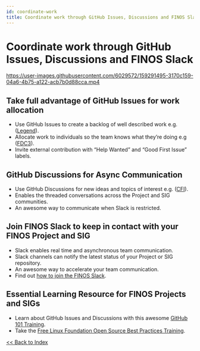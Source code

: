 ```yaml
---
id: coordinate-work
title: Coordinate work through GitHub Issues, Discussions and FINOS Slack
---
```


# Coordinate work through GitHub Issues, Discussions and FINOS Slack

https://user-images.githubusercontent.com/6029572/159291495-3170c159-04a6-4b75-a122-acb7b0d88cca.mp4

## Take full advantage of GitHub Issues for work allocation

- Use GitHub Issues to create a backlog of well described work e.g. ([Legend](https://github.com/finos/legend/issues)).
- Allocate work to individuals so the team knows what they’re doing e.g ([FDC3](https://github.com/finos/fdc3/issues)).
- Invite external contribution with “Help Wanted” and “Good First Issue” labels.

## GitHub Discussions for Async Communication

- Use GitHub Discussions for new ideas and topics of interest e.g. ([CFI](https://github.com/finos/compliant-financial-infrastructure/discussions)).
- Enables the threaded conversations across the Project and SIG communities.
- An awesome way to communicate when Slack is restricted.

## Join FINOS Slack to keep in contact with your FINOS Project and SIG

- Slack enables real time and asynchronous team communication.
- Slack channels can notify the latest status of your Project or SIG repository.
- An awesome way to accelerate your team communication.
- Find out [how to join the FINOS Slack](https://www.finos.org/blog/finos-announces-new-community-slack).

## Essential Learning Resource for FINOS Projects and SIGs

- Learn about GitHub Issues and Discussions with this awesome [GitHub 101 Training](https://docs.github.com/en/get-started/quickstart/hello-world).
- Take the [Free Linux Foundation Open Source Best Practices Training](https://training.linuxfoundation.org/full-catalog/?_sft_topic_area=open-source-best-practice).

[<< Back to Index](README.md)
